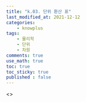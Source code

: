 ```yaml
---
title: "k.03. 단위 환산 표"
last_modified_at: 2021-12-12
categories:
    - knowplus
tags:
    - 물리학
    - 단위
    - 차원
comments: true
use_math: true
toc: true
toc_sticky: true
published : false
---
```


<>